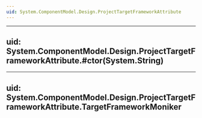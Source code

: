 ```yaml
---
uid: System.ComponentModel.Design.ProjectTargetFrameworkAttribute
---
```


---
uid: System.ComponentModel.Design.ProjectTargetFrameworkAttribute.#ctor(System.String)
---

---
uid: System.ComponentModel.Design.ProjectTargetFrameworkAttribute.TargetFrameworkMoniker
---
